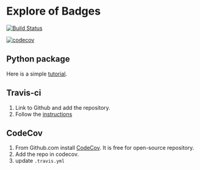 # Explore of Badges

[![Build Status](https://travis-ci.org/jiayiliu/explore_badges.svg?branch=master)](https://travis-ci.org/jiayiliu/explore_badges)

[![codecov](https://codecov.io/gh/jiayiliu/explore_badges/branch/master/graph/badge.svg)](https://codecov.io/gh/jiayiliu/explore_badges)

## Python package

Here is a simple [tutorial](https://docs.python-guide.org/writing/structure/).

## Travis-ci

1. Link to Github and add the repository.
2. Follow the [instructions](https://docs.travis-ci.com/user/tutorial/)

## CodeCov

1. From Github.com install [CodeCov](https://github.com/marketplace/codecov).  It is free for open-source repository.
2. Add the repo in codecov.
3. update `.travis.yml`